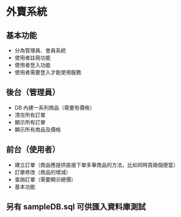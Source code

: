 # 外賣系統

## 基本功能  
* 分為管理員、會員系統  
* 使用者註冊功能  
* 使用者登入功能 
* 使用者需要登入才能使用服務

## 後台（管理員）

* DB 內建一系列商品（需要有價格）
* 清空所有訂單  
* 顯示所有訂單  
* 顯示所有商品及價格  

## 前台（使用者）

* 建立訂單（商品應提供直接下單多筆商品的方法，比如同時買兩個便當）
* 訂單修改（商品的增減）
* 查詢訂單（需要顯示總價）
* 基本功能

## 另有 sampleDB.sql 可供匯入資料庫測試
